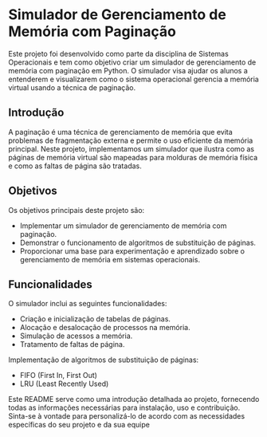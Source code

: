 # Simulador de Gerenciamento de Memória com Paginação

Este projeto foi desenvolvido como parte da disciplina de Sistemas Operacionais e tem como objetivo criar um simulador de gerenciamento de memória com paginação em Python. O simulador visa ajudar os alunos a entenderem e visualizarem como o sistema operacional gerencia a memória virtual usando a técnica de paginação.

## Introdução

A paginação é uma técnica de gerenciamento de memória que evita problemas de fragmentação externa e permite o uso eficiente da memória principal. Neste projeto, implementamos um simulador que ilustra como as páginas de memória virtual são mapeadas para molduras de memória física e como as faltas de página são tratadas.

## Objetivos

Os objetivos principais deste projeto são:

- Implementar um simulador de gerenciamento de memória com paginação.
- Demonstrar o funcionamento de algoritmos de substituição de páginas.
- Proporcionar uma base para experimentação e aprendizado sobre o gerenciamento de memória em sistemas operacionais.

## Funcionalidades

O simulador inclui as seguintes funcionalidades:

- Criação e inicialização de tabelas de páginas.
- Alocação e desalocação de processos na memória.
- Simulação de acessos a memória.
- Tratamento de faltas de página.

Implementação de algoritmos de substituição de páginas:

- FIFO (First In, First Out)
- LRU (Least Recently Used)

Este README serve como uma introdução detalhada ao projeto, fornecendo todas as informações necessárias para instalação, uso e contribuição. Sinta-se à vontade para personalizá-lo de acordo com as necessidades específicas do seu projeto e da sua equipe